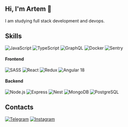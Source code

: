 ## Hi, I'm Artem 👋

I am studying full stack development and devops.

## Skills

![JavaScript](https://img.shields.io/badge/-JavaScript-090909?style=for-the-badge&logo=JavaScript)
![TypeScript](https://img.shields.io/badge/-TypeScript-090909?style=for-the-badge&logo=TypeScript)
![GraphQL](https://img.shields.io/badge/-GraphQL-090909?style=for-the-badge&logo=GraphQL)
![Docker](https://img.shields.io/badge/-Docker-090909?style=for-the-badge&logo=Docker)
![Sentry](https://img.shields.io/badge/-Sentry-090909?style=for-the-badge&logo=Sentry)

#### Frontend
![SASS](https://img.shields.io/badge/-SASS-090909?style=for-the-badge&logo=sass)
![React](https://img.shields.io/badge/-React-090909?style=for-the-badge&logo=React)
![Redux](https://img.shields.io/badge/-Redux-090909?style=for-the-badge&logo=Redux)
![Angular 18](https://img.shields.io/badge/-Angular-090909?style=for-the-badge&logo=angular)

#### Backend
![Node.js](https://img.shields.io/badge/-Node.JS-090909?style=for-the-badge&logo=Node.js)
![Express](https://img.shields.io/badge/-express-090909?style=for-the-badge&logo=express)
![Nest](https://img.shields.io/badge/-Nest-090909?style=for-the-badge&logo=NestJS)
![MongoDB](https://img.shields.io/badge/-mongodb-090909?style=for-the-badge&logo=mongodb)
![PostgreSQL](https://img.shields.io/badge/-PostgreSQL-090909?style=for-the-badge&logo=PostgreSQL)

## Contacts
<!-- [![anclaev.com](https://img.shields.io/website?down_color=090909&style=for-the-badge&up_color=090909&up_message=anclaev.com&url=https%3A%2F%2Fanclaev.com)](https://anclaev.com/) -->
[![Telegram](https://img.shields.io/badge/-telegram-090909?style=for-the-badge&logo=telegram)](https://t.me/anclaev)
[![Instagram](https://img.shields.io/badge/-instagram-090909?style=for-the-badge&logo=instagram)](https://www.instagram.com/anclaev)
